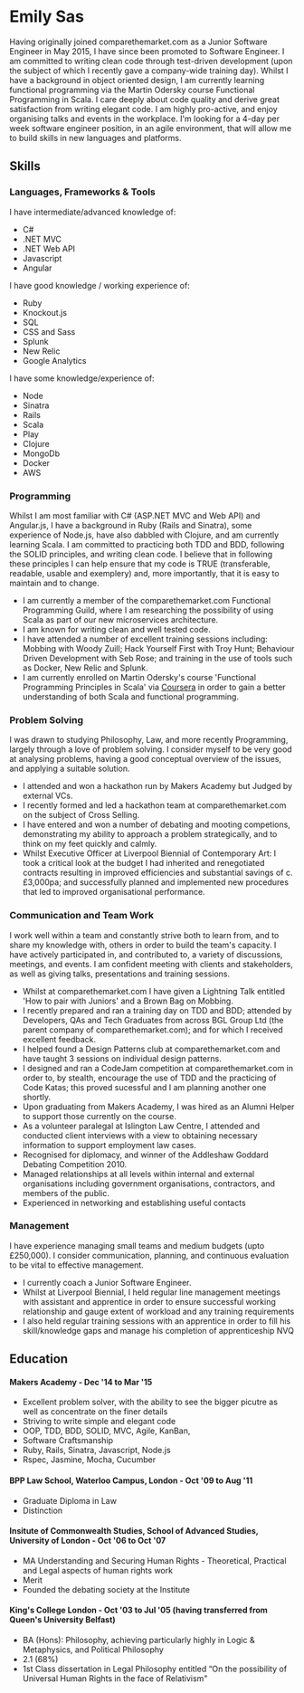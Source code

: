 # Emily Sas

Having originally joined comparethemarket.com as a Junior Software Engineer in May 2015, I have since been promoted to Software Engineer. I am committed to writing clean code through test-driven development (upon the subject of which I recently gave a company-wide training day). Whilst I have a background in object oriented design, I am currently learning functional programming via the Martin Odersky course Functional Programming in Scala. I care deeply about code quality and derive great satisfaction from writing elegant code. I am highly pro-active, and enjoy organising talks and events in the workplace. I'm looking for a 4-day per week software engineer position, in an agile environment, that will allow me to build skills in new languages and platforms.


## Skills

### Languages, Frameworks & Tools

I have intermediate/advanced knowledge of:
* C#
* .NET MVC
* .NET Web API
* Javascript
* Angular

I have good knowledge / working experience of:
* Ruby
* Knockout.js
* SQL
* CSS and Sass
* Splunk
* New Relic
* Google Analytics

I have some knowledge/experience of:
* Node
* Sinatra
* Rails
* Scala
* Play
* Clojure
* MongoDb
* Docker
* AWS

### Programming

Whilst I am most familiar with C# (ASP.NET MVC and Web API) and Angular.js, I have a background in Ruby (Rails and Sinatra), some experience of Node.js, have also dabbled with Clojure, and am currently learning Scala. I am committed to practicing both TDD and BDD, following the SOLID principles, and writing clean code. I believe that in following these principles I can help ensure that my code is TRUE (transferable, readable, usable and exemplery) and, more importantly, that it is easy to maintain and to change.

* I am currently a member of the comparethemarket.com Functional Programming Guild, where I am researching the possibility of using Scala as part of our new microservices architecture.
* I am known for writing clean and well tested code.
* I have attended a number of excellent training sessions including: Mobbing with Woody Zuill; Hack Yourself First with Troy Hunt; Behaviour Driven Development with Seb Rose; and training in the use of tools such as Docker, New Relic and Splunk. 
* I am currently enrolled on Martin Odersky's course 'Functional Programming Principles in Scala' via [Coursera](https://class.coursera.org/progfun-004) in order to gain a better understanding of both Scala and functional programming.

### Problem Solving

I was drawn to studying Philosophy, Law, and more recently Programming, largely through a love of problem solving. I consider myself to be very good at analysing problems, having a good conceptual overview of the issues, and applying a suitable solution.

* I attended and won a hackathon run by Makers Academy but Judged by external VCs.
* I recently formed and led a hackathon team at comparethemarket.com on the subject of Cross Selling.
* I have entered and won a number of debating and mooting competions, demonstrating my ability to approach a problem              strategically, and to think on my feet quickly and calmly.
* Whilst Executive Officer at Liverpool Biennial of Contemporary Art: I took a critical look at the budget I had inherited and renegotiated contracts resulting in improved efficiencies and substantial savings of c. £3,000pa; and successfully planned and implemented new procedures that led to improved organisational performance.


### Communication and Team Work

I work well within a team and constantly strive both to learn from, and to share my knowledge with, others in order to build the team's capacity. I have actively participated in, and contributed to, a variety of discussions, meetings, and events. I am confident meeting with clients and stakeholders, as well as giving talks, presentations and training sessions.

* Whilst at comparethemarket.com I have given a Lightning Talk entitled 'How to pair with Juniors' and a Brown Bag on Mobbing.
* I recently prepared and ran a training day on TDD and BDD; attended by Developers, QAs and Tech Graduates from across BGL Group Ltd (the parent company of comparethemarket.com); and for which I received excellent feedback.
* I helped found a Design Patterns club at comparethemarket.com and have taught 3 sessions on individual design patterns.
* I designed and ran a CodeJam competition at comparethemarket.com in order to, by stealth, encourage the use of TDD and the practicing of Code Katas; this proved sucessful and I am planning another one shortly.
* Upon graduating from Makers Academy, I was hired as an Alumni Helper to support those currently on the course. 
* As a volunteer paralegal at Islington Law Centre, I attended and conducted client interviews with a view to obtaining necessary information to support employment law cases.
* Recognised for diplomacy, and winner of the Addleshaw Goddard Debating Competition 2010.
* Managed relationships at all levels within internal and external organisations including government organisations, contractors, and members of the public. 
* Experienced in networking and establishing useful contacts
    
  
### Management

I have experience managing small teams and medium budgets (upto £250,000). I consider communication, planning, and continuous evaluation to be vital to effective management.

* I currently coach a Junior Software Engineer.
* Whilst at Liverpool Biennial, I held regular line management meetings with assistant and apprentice in order to ensure successful working relationship and gauge extent of workload and any training requirements
* I also held regular training sessions with an apprentice in order to fill his skill/knowledge gaps and manage his completion of apprenticeship NVQ


 
## Education

#### Makers Academy - Dec '14 to Mar '15

* Excellent problem solver, with the ability to see the bigger picutre as well as concentrate on the finer details
* Striving to write simple and elegant code
* OOP, TDD, BDD, SOLID, MVC, Agile, KanBan,
* Software Craftsmanship
* Ruby, Rails, Sinatra, Javascript, Node.js
* Rspec, Jasmine, Mocha, Cucumber

#### BPP Law School, Waterloo Campus, London - Oct '09 to Aug '11

* Graduate Diploma in Law
* Distinction
    
#### Insitute of Commonwealth Studies, School of Advanced Studies, University of London - Oct '06 to Oct '07

* MA Understanding and Securing Human Rights - Theoretical, Practical and Legal aspects of human rights work
* Merit
* Founded the debating society at the Institute
    
#### King's College London - Oct '03 to Jul '05 (having transferred from Queen's University Belfast)

* BA (Hons): Philosophy, achieving particularly highly in Logic & Metaphysics, and Political Philosophy
* 2.1 (68%)
* 1st Class dissertation in Legal Philosophy entitled “On the possibility of Universal Human Rights in the face of Relativism"



